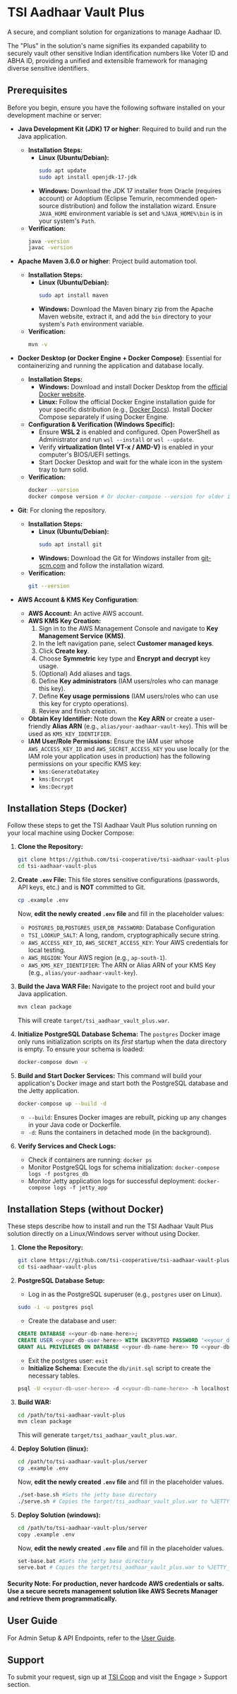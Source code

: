 # TSI Aadhaar Vault Plus

A secure, and compliant solution for organizations to manage Aadhaar ID.

The "Plus" in the solution's name signifies its expanded capability to securely vault other sensitive Indian identification numbers like Voter ID and ABHA ID, providing a unified and extensible framework for managing diverse sensitive identifiers.

## Prerequisites

Before you begin, ensure you have the following software installed on your development machine or server:

* **Java Development Kit (JDK) 17 or higher**: Required to build and run the Java application.
    * **Installation Steps:**
        * **Linux (Ubuntu/Debian):**
            ```bash
            sudo apt update
            sudo apt install openjdk-17-jdk
            ```
        * **Windows:** Download the JDK 17 installer from Oracle (requires account) or Adoptium (Eclipse Temurin, recommended open-source distribution) and follow the installation wizard. Ensure `JAVA_HOME` environment variable is set and `%JAVA_HOME%\bin` is in your system's `Path`.
    * **Verification:**
        ```bash
        java -version
        javac -version
        ```

* **Apache Maven 3.6.0 or higher**: Project build automation tool.
    * **Installation Steps:**
        * **Linux (Ubuntu/Debian):**
            ```bash
            sudo apt install maven
            ```
        * **Windows:** Download the Maven binary zip from the Apache Maven website, extract it, and add the `bin` directory to your system's `Path` environment variable.
    * **Verification:**
        ```bash
        mvn -v
        ```

* **Docker Desktop (or Docker Engine + Docker Compose)**: Essential for containerizing and running the application and database locally.
    * **Installation Steps:**
        * **Windows:** Download and install Docker Desktop from the [official Docker website](https://www.docker.com/products/docker-desktop/).
        * **Linux:** Follow the official Docker Engine installation guide for your specific distribution (e.g., [Docker Docs](https://docs.docker.com/engine/install/)). Install Docker Compose separately if using Docker Engine.
    * **Configuration & Verification (Windows Specific):**
        * Ensure **WSL 2** is enabled and configured. Open PowerShell as Administrator and run `wsl --install` or `wsl --update`.
        * Verify **virtualization (Intel VT-x / AMD-V)** is enabled in your computer's BIOS/UEFI settings.
        * Start Docker Desktop and wait for the whale icon in the system tray to turn solid.
    * **Verification:**
        ```bash
        docker --version
        docker compose version # Or docker-compose --version for older installations
        ```

* **Git**: For cloning the repository.
    * **Installation Steps:**
        * **Linux (Ubuntu/Debian):**
            ```bash
            sudo apt install git
            ```
        * **Windows:** Download the Git for Windows installer from [git-scm.com](https://git-scm.com/download/win) and follow the installation wizard.
    * **Verification:**
        ```bash
        git --version
        ```

* **AWS Account & KMS Key Configuration**:
    * **AWS Account:** An active AWS account.
    * **AWS KMS Key Creation:**
        1.  Sign in to the AWS Management Console and navigate to **Key Management Service (KMS)**.
        2.  In the left navigation pane, select **Customer managed keys**.
        3.  Click **Create key**.
        4.  Choose **Symmetric** key type and **Encrypt and decrypt** key usage.
        5.  (Optional) Add aliases and tags.
        6.  Define **Key administrators** (IAM users/roles who can manage this key).
        7.  Define **Key usage permissions** (IAM users/roles who can use this key for crypto operations).
        8.  Review and finish creation.
    * **Obtain Key Identifier:** Note down the **Key ARN** or create a user-friendly **Alias ARN** (e.g., `alias/your-aadhaar-vault-key`). This will be used as `KMS_KEY_IDENTIFIER`.
    * **IAM User/Role Permissions:** Ensure the IAM user whose `AWS_ACCESS_KEY_ID` and `AWS_SECRET_ACCESS_KEY` you use locally (or the IAM role your application uses in production) has the following permissions on your specific KMS key:
        * `kms:GenerateDataKey`
        * `kms:Encrypt`
        * `kms:Decrypt`

## Installation Steps (Docker)

Follow these steps to get the TSI Aadhaar Vault Plus solution running on your local machine using Docker Compose:

1.  **Clone the Repository:**
    ```bash
    git clone https://github.com/tsi-cooperative/tsi-aadhaar-vault-plus.git
    cd tsi-aadhaar-vault-plus
    ```

2.  **Create `.env` File:**
    This file stores sensitive configurations (passwords, API keys, etc.) and is **NOT** committed to Git.
    ```bash
    cp .example .env
    ```
    Now, **edit the newly created `.env` file** and fill in the placeholder values:
    * `POSTGRES_DB`,`POSTGRES_USER`,`DB_PASSWORD`: Database Configuration
    * `TSI_LOOKUP_SALT`: A long, random, cryptographically secure string.
    * `AWS_ACCESS_KEY_ID`, `AWS_SECRET_ACCESS_KEY`: Your AWS credentials for local testing.
    * `AWS_REGION`: Your AWS region (e.g., `ap-south-1`).
    * `AWS_KMS_KEY_IDENTIFIER`: The ARN or Alias ARN of your KMS Key (e.g., `alias/your-aadhaar-vault-key`).

3.  **Build the Java WAR File:**
    Navigate to the project root and build your Java application.
    ```bash
    mvn clean package
    ```
    This will create `target/tsi_aadhaar_vault_plus.war`.

4.  **Initialize PostgreSQL Database Schema:**
    The `postgres` Docker image only runs initialization scripts on its *first* startup when the data directory is empty. To ensure your schema is loaded:
    ```bash
    docker-compose down -v 
    ```

5.  **Build and Start Docker Services:**
    This command will build your application's Docker image and start both the PostgreSQL database and the Jetty application.
    ```bash
    docker-compose up --build -d
    ```
    * `--build`: Ensures Docker images are rebuilt, picking up any changes in your Java code or Dockerfile.
    * `-d`: Runs the containers in detached mode (in the background).

6.  **Verify Services and Check Logs:**
    * Check if containers are running: `docker ps`
    * Monitor PostgreSQL logs for schema initialization: `docker-compose logs -f postgres_db`
    * Monitor Jetty application logs for successful deployment: `docker-compose logs -f jetty_app`

## Installation Steps (without Docker)

These steps describe how to install and run the TSI Aadhaar Vault Plus solution directly on a Linux/Windows server without using Docker.

1.   **Clone the Repository:**
     ```bash
     git clone https://github.com/tsi-cooperative/tsi-aadhaar-vault-plus.git
     cd tsi-aadhaar-vault-plus
     ```

2.  **PostgreSQL Database Setup:**
    * Log in as the PostgreSQL superuser (e.g., `postgres` user on Linux).
    ```bash
    sudo -i -u postgres psql
    ```
    * Create the database and user:
    ```sql
    CREATE DATABASE <<your-db-name-here>>;
    CREATE USER <<your-db-user-here>> WITH ENCRYPTED PASSWORD '<<your_db_password_here>>';
    GRANT ALL PRIVILEGES ON DATABASE <<your-db-name-here>> TO <<your-db-user-here>>;
    ```
    * Exit the postgres user: `exit`
    * **Initialize Schema:** Execute the `db/init.sql` script to create the necessary tables.
    ```bash
    psql -U <<your-db-user-here>> -d <<your-db-name-here>> -h localhost -f /path/to/tsi-aadhaar-vault-plus/db/init.sql
    ```

3.  **Build WAR:**
    ```bash
    cd /path/to/tsi-aadhaar-vault-plus
    mvn clean package
    ```
    This will generate `target/tsi_aadhaar_vault_plus.war`.

4.  **Deploy Solution (linux):**
    ```bash
    cd /path/to/tsi-aadhaar-vault-plus/server
    cp .example .env
    ```
    Now, **edit the newly created `.env` file** and fill in the placeholder values.
   
    ```bash
    ./set-base.sh #Sets the jetty base directory
    ./serve.sh # Copies the target/tsi_aadhaar_vault_plus.war to %JETTY_BASE%/webapps/ROOT.wat. Starts the server in 8080
    ```
5. **Deploy Solution (windows):**
   ```bash
   cd /path/to/tsi-aadhaar-vault-plus/server
   copy .example .env
   ```
   Now, **edit the newly created `.env` file** and fill in the placeholder values.
   
   ```bash
   set-base.bat #Sets the jetty base directory
   serve.bat # Copies the target/tsi_aadhaar_vault_plus.war to %JETTY_BASE%/webapps/ROOT.wat. Starts the server in 8080
   ```
####  **Security Note:** For production, **never hardcode AWS credentials or salts**. Use a secure secrets management solution like AWS Secrets Manager and retrieve them programmatically.

## User Guide

For Admin Setup & API Endpoints, refer to the [User Guide](https://github.com/tsi-cooperative/tsi-aadhaar-vault-plus/blob/main/docs/_TSI%20Aadhaar%20Vault%20Plus%20-%20User%20Guide.pdf).

## Support

To submit your request, sign up at [TSI Coop](https://tsicoop.org) and visit the Engage > Support section.
